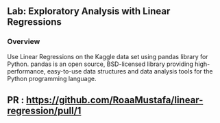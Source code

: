 ## Lab: Exploratory Analysis with Linear Regressions 

### Overview

Use Linear Regressions on the Kaggle data set using pandas library for Python.
pandas is an open source, BSD-licensed library providing high-performance, easy-to-use data structures and data analysis tools for the Python programming language.


## PR : https://github.com/RoaaMustafa/linear-regression/pull/1
